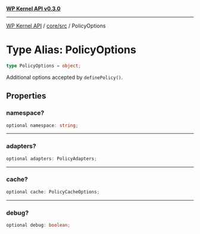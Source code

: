 [**WP Kernel API v0.3.0**](../../../README.md)

---

[WP Kernel API](../../../README.md) / [core/src](../README.md) / PolicyOptions

# Type Alias: PolicyOptions

```ts
type PolicyOptions = object;
```

Additional options accepted by `definePolicy()`.

## Properties

### namespace?

```ts
optional namespace: string;
```

---

### adapters?

```ts
optional adapters: PolicyAdapters;
```

---

### cache?

```ts
optional cache: PolicyCacheOptions;
```

---

### debug?

```ts
optional debug: boolean;
```
